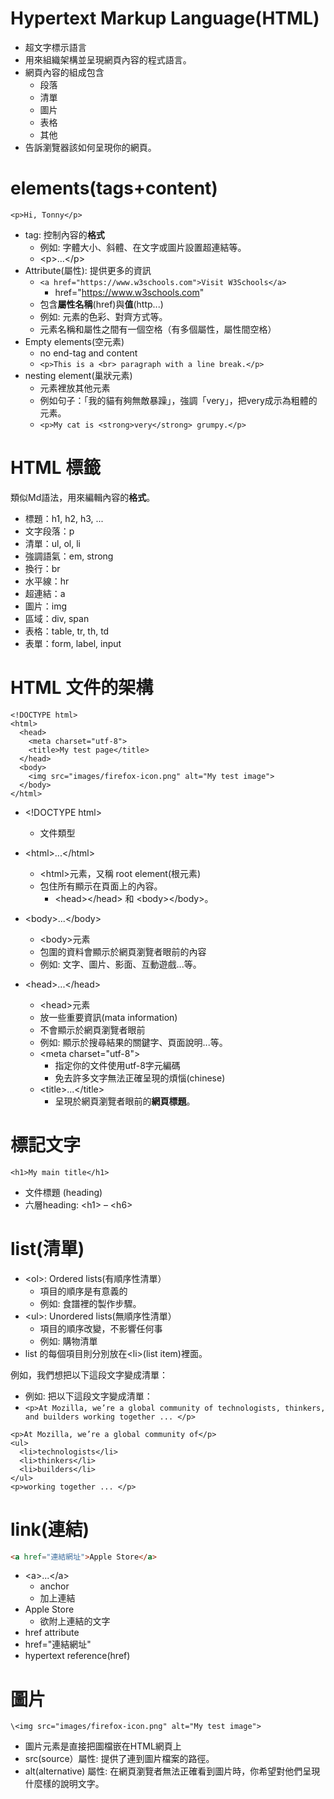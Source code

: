 # Hypertext Markup Language(HTML)
- 超文字標示語言
- 用來組織架構並呈現網頁內容的程式語言。
 - 網頁內容的組成包含
    - 段落
    - 清單
    - 圖片
    - 表格
    - 其他
- 告訴瀏覽器該如何呈現你的網頁。

# elements(tags+content)
```<p>Hi, Tonny</p>```
- tag: 控制內容的**格式**
  - 例如: 字體大小、斜體、在文字或圖片設置超連結等。
  - \<p>...\</p>
- Attribute(屬性): 提供更多的資訊 
  - ```<a href="https://www.w3schools.com">Visit W3Schools</a>```
    - href="https://www.w3schools.com" 
  - 包含**屬性名稱**(href)與**值**(http...)
  - 例如: 元素的色彩、對齊方式等。
  - 元素名稱和屬性之間有一個空格（有多個屬性，屬性間空格）
- Empty elements(空元素)
  - no end-tag and content
  - ```<p>This is a <br> paragraph with a line break.</p>``` 
- nesting element(巢狀元素)
  - 元素裡放其他元素
  - 例如句子：「我的貓有夠無敵暴躁」，強調「very」，把very成示為粗體的元素。
  - ```<p>My cat is <strong>very</strong> grumpy.</p>```
#  HTML 標籤
類似Md語法，用來編輯內容的**格式**。
- 標題：h1, h2, h3, ... 
- 文字段落：p
- 清單：ul, ol, li
- 強調語氣：em, strong
- 換行：br
- 水平線：hr
- 超連結：a
- 圖片：img
- 區域：div, span
- 表格：table, tr, th, td
- 表單：form, label, input
  
# HTML 文件的架構
```
<!DOCTYPE html>
<html>
  <head>
    <meta charset="utf-8">
    <title>My test page</title>
  </head>
  <body>
    <img src="images/firefox-icon.png" alt="My test image">
  </body>
</html>
```

- \<!DOCTYPE html>
  - 文件類型
  
- \<html>...\</html>
  - \<html>元素，又稱 root element(根元素)
  - 包住所有顯示在頁面上的內容。
    - \<head>\</head> 和 \<body>\</body>。 

- \<body>...\</body> 
  - \<body>元素
  - 包圍的資料會顯示於網頁瀏覽者眼前的內容
  - 例如: 文字、圖片、影面、互動遊戲...等。
  
- \<head>...\</head>
  - \<head>元素
  - 放一些重要資訊(mata information)
  - 不會顯示於網頁瀏覽者眼前
  - 例如: 顯示於搜尋結果的關鍵字、頁面說明...等。 
  - \<meta charset="utf-8">
    - 指定你的文件使用utf-8字元編碼
    - 免去許多文字無法正確呈現的煩惱(chinese)
  - \<title>...\</title> 
    - 呈現於網頁瀏覽者眼前的**網頁標題**。
# 標記文字
```
<h1>My main title</h1>
```
- 文件標題 (heading)
 - 六層heading: \<h1> – \<h6>

# list(清單)
- \<ol>: Ordered lists(有順序性清單）
  - 項目的順序是有意義的
  - 例如: 食譜裡的製作步驟。
- \<ul>: Unordered lists(無順序性清單） 
  - 項目的順序改變，不影響任何事
  - 例如: 購物清單
- list 的每個項目則分別放在\<li>(list item)裡面。

例如，我們想把以下這段文字變成清單：
- 例如: 把以下這段文字變成清單：
- ```<p>At Mozilla, we’re a global community of technologists, thinkers, and builders working together ... </p>```
```
<p>At Mozilla, we’re a global community of</p>
<ul>
  <li>technologists</li>
  <li>thinkers</li>
  <li>builders</li>
</ul>
<p>working together ... </p>
```
 
# link(連結)
```HTML
<a href="連結網址">Apple Store</a>
```
- \<a>...\</a>
  - anchor
  - 加上連結
- Apple Store
  - 欲附上連結的文字
- href attribute
 - href="連結網址"
 - hypertext reference(href)
 
# 圖片
```
\<img src="images/firefox-icon.png" alt="My test image">
```
- 圖片元素是直接把圖檔嵌在HTML網頁上
- src(source）屬性: 提供了連到圖片檔案的路徑。
- alt(alternative) 屬性: 在網頁瀏覽者無法正確看到圖片時，你希望對他們呈現什麼樣的說明文字。

